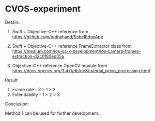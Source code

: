 # CVOS-experiment

Details:

1. Swift + Objective-C++
    reference from https://github.com/onthehand/SobelEdgeApp

2. Swift + Objective-C++
    reference FrameExtractor class from https://medium.com/ios-os-x-development/ios-camera-frames-extraction-d2c0f80ed05a
    
3. Objective-C++
    reference OpenCV module from https://docs.opencv.org/3.4.0/db/dc8/tutorial_video_processing.html
    
Result:

1. Frame rate  -  3 > 1 > 2
2. Extendability  -  1 = 2 > 3

Conclusion:

Method 1 can be used for further development.
